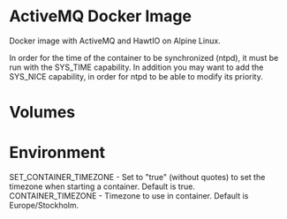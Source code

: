 # ActiveMQ Docker Image
Docker image with ActiveMQ and HawtIO on Alpine Linux.

In order for the time of the container to be synchronized (ntpd), it must be run with the SYS_TIME capability.
In addition you may want to add the SYS_NICE capability, in order for ntpd to be able to modify its priority.

# Volumes


# Environment
SET_CONTAINER_TIMEZONE - Set to "true" (without quotes) to set the timezone when starting a container. Default is true.<br/>
CONTAINER_TIMEZONE - Timezone to use in container. Default is Europe/Stockholm.<br/>
